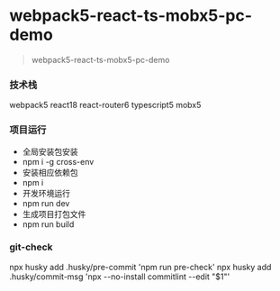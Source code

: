 # webpack5-react-ts-mobx5-pc-demo
> webpack5-react-ts-mobx5-pc-demo

### 技术栈
webpack5
react18
react-router6
typescript5
mobx5



### 项目运行
- 全局安装包安装
- npm i -g cross-env
- 安装相应依赖包
- npm i
- 开发环境运行
- npm run dev
- 生成项目打包文件
- npm run build


### git-check
npx husky add .husky/pre-commit 'npm run pre-check'
npx husky add .husky/commit-msg 'npx --no-install commitlint --edit "$1"'
